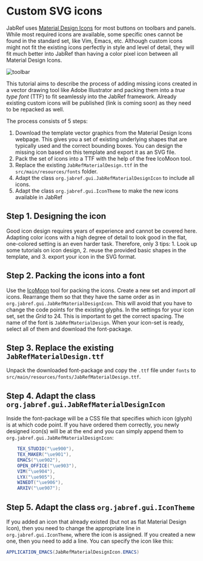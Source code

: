 # Custom SVG icons

JabRef uses [Material Design Icons](https://materialdesignicons.com/) for most buttons on toolbars and panels. While most required icons are available, some specific ones cannot be found in the standard set, like Vim, Emacs, etc. Although custom icons might not fit the existing icons perfectly in style and level of detail, they will fit much better into JabRef than having a color pixel icon between all Material Design Icons.

![toolbar](http://i.imgur.com/KlyYrNn.png)

This tutorial aims to describe the process of adding missing icons created in a vector drawing tool like Adobe Illustrator and packing them into a _true type font_ \(TTF\) to fit seamlessly into the JabRef framework. Already existing custom icons will be published \(link is coming soon\) as they need to be repacked as well.

The process consists of 5 steps:

1. Download the template vector graphics from the Material Design Icons webpage. This gives you a set of existing underlying shapes that are typically used and the correct bounding boxes. You can design the missing icon based on this template and export it as an SVG file.
2. Pack the set of icons into a TTF with the help of the free IcoMoon tool.
3. Replace the existing `JabRefMaterialDesign.ttf` in the `src/main/resources/fonts` folder.
4. Adapt the class `org.jabref.gui.JabRefMaterialDesignIcon` to include all icons.
5. Adapt the class `org.jabref.gui.IconTheme` to make the new icons available in JabRef

## Step 1. Designing the icon

Good icon design requires years of experience and cannot be covered here. Adapting color icons with a high degree of detail to look good in the flat, one-colored setting is an even harder task. Therefore, only 3 tips: 1. Look up some tutorials on icon design, 2. reuse the provided basic shapes in the template, and 3. export your icon in the SVG format.

## Step 2. Packing the icons into a font

Use the [IcoMoon](https://icomoon.io) tool for packing the icons. Create a new set and import _all_ icons. Rearrange them so that they have the same order as in `org.jabref.gui.JabRefMaterialDesignIcon`. This will avoid that you have to change the code points for the existing glyphs. In the settings for your icon set, set the _Grid_ to 24. This is important to get the correct spacing. The name of the font is `JabRefMaterialDesign`. When your icon-set is ready, select all of them and download the font-package.

## Step 3. Replace the existing `JabRefMaterialDesign.ttf`

Unpack the downloaded font-package and copy the `.ttf` file under `fonts` to `src/main/resources/fonts/JabRefMaterialDesign.ttf`.

## Step 4. Adapt the class `org.jabref.gui.JabRefMaterialDesignIcon`

Inside the font-package will be a CSS file that specifies which icon \(glyph\) is at which code point. If you have ordered them correctly, you newly designed icon\(s\) will be at the end and you can simply append them to `org.jabref.gui.JabRefMaterialDesignIcon`:

```java
    TEX_STUDIO("\ue900"),
    TEX_MAKER("\ue901"),
    EMACS("\ue902"),
    OPEN_OFFICE("\ue903"),
    VIM("\ue904"),
    LYX("\ue905"),
    WINEDT("\ue906"),
    ARXIV("\ue907");
```

## Step 5. Adapt the class `org.jabref.gui.IconTheme`

If you added an icon that already existed \(but not as flat Material Design Icon\), then you need to change the appropriate line in `org.jabref.gui.IconTheme`, where the icon is assigned. If you created a new one, then you need to add a line. You can specify the icon like this:

```java
APPLICATION_EMACS(JabRefMaterialDesignIcon.EMACS)
```

